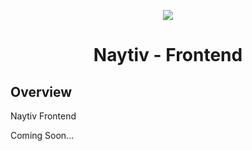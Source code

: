 <p align="center">
  <a href="https://skillicons.dev">
    <img src="https://skillicons.dev/icons?i=react,tailwind,javascript,vite" />
  </a>
</p>
<h1 align="center">Naytiv - Frontend</h1>

## Overview

Naytiv Frontend

Coming Soon...

